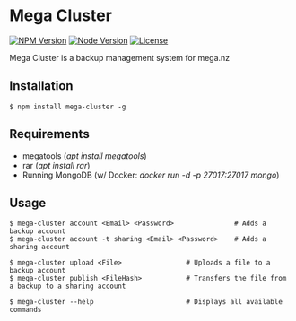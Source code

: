 # Mega Cluster

[![NPM Version](http://img.shields.io/npm/v/mega-cluster.svg)](https://www.npmjs.org/package/mega-cluster)
[![Node Version](https://img.shields.io/badge/node-v7.7.3-blue.svg)](https://nodejs.org/dist/v7.7.3/)
[![License](https://img.shields.io/npm/l/mega-cluster.svg)](https://github.com/Starfox64/mega-cluster/blob/master/LICENSE)

Mega Cluster is a backup management system for mega.nz

## Installation

	$ npm install mega-cluster -g

## Requirements

- megatools (_apt install megatools_)
- rar (_apt install rar_)
- Running MongoDB (w/ Docker: _docker run -d -p 27017:27017 mongo_)

## Usage

	$ mega-cluster account <Email> <Password>               # Adds a backup account
	$ mega-cluster account -t sharing <Email> <Password>    # Adds a sharing account

	$ mega-cluster upload <File>                # Uploads a file to a backup account
	$ mega-cluster publish <FileHash>           # Transfers the file from a backup to a sharing account

	$ mega-cluster --help                       # Displays all available commands
